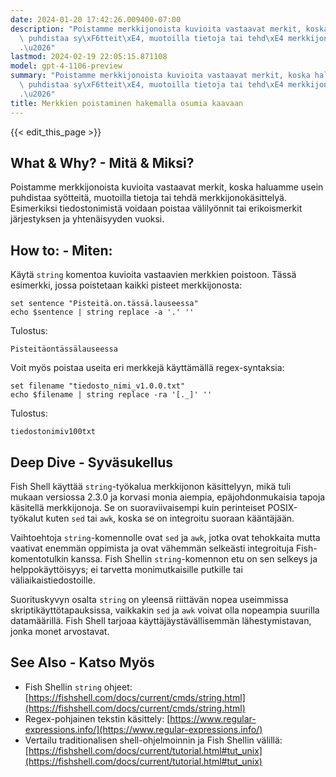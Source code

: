 ```yaml
---
date: 2024-01-20 17:42:26.009400-07:00
description: "Poistamme merkkijonoista kuvioita vastaavat merkit, koska haluamme usein\
  \ puhdistaa sy\xF6tteit\xE4, muotoilla tietoja tai tehd\xE4 merkkijonok\xE4sittely\xE4\
  .\u2026"
lastmod: 2024-02-19 22:05:15.871108
model: gpt-4-1106-preview
summary: "Poistamme merkkijonoista kuvioita vastaavat merkit, koska haluamme usein\
  \ puhdistaa sy\xF6tteit\xE4, muotoilla tietoja tai tehd\xE4 merkkijonok\xE4sittely\xE4\
  .\u2026"
title: Merkkien poistaminen hakemalla osumia kaavaan
---
```


{{< edit_this_page >}}

## What & Why? - Mitä & Miksi?
Poistamme merkkijonoista kuvioita vastaavat merkit, koska haluamme usein puhdistaa syötteitä, muotoilla tietoja tai tehdä merkkijonokäsittelyä. Esimerkiksi tiedostonimistä voidaan poistaa välilyönnit tai erikoismerkit järjestyksen ja yhtenäisyyden vuoksi.

## How to: - Miten:
Käytä `string` komentoa kuvioita vastaavien merkkien poistoon. Tässä esimerkki, jossa poistetaan kaikki pisteet merkkijonosta:

```Fish Shell
set sentence "Pisteitä.on.tässä.lauseessa"
echo $sentence | string replace -a '.' ''
```

Tulostus:
```
Pisteitäontässälauseessa
```

Voit myös poistaa useita eri merkkejä käyttämällä regex-syntaksia:

```Fish Shell
set filename "tiedosto_nimi_v1.0.0.txt"
echo $filename | string replace -ra '[._]' ''
```

Tulostus:
```
tiedostonimiv100txt
```

## Deep Dive - Syväsukellus
Fish Shell käyttää `string`-työkalua merkkijonon käsittelyyn, mikä tuli mukaan versiossa 2.3.0 ja korvasi monia aiempia, epäjohdonmukaisia tapoja käsitellä merkkijonoja. Se on suoraviivaisempi kuin perinteiset POSIX-työkalut kuten `sed` tai `awk`, koska se on integroitu suoraan kääntäjään.

Vaihtoehtoja `string`-komennolle ovat `sed` ja `awk`, jotka ovat tehokkaita mutta vaativat enemmän oppimista ja ovat vähemmän selkeästi integroituja Fish-komentotulkin kanssa. Fish Shellin `string`-komennon etu on sen selkeys ja helppokäyttöisyys; ei tarvetta monimutkaisille putkille tai väliaikaistiedostoille.

Suorituskyvyn osalta `string` on yleensä riittävän nopea useimmissa skriptikäyttötapauksissa, vaikkakin `sed` ja `awk` voivat olla nopeampia suurilla datamäärillä. Fish Shell tarjoaa käyttäjäystävällisemmän lähestymistavan, jonka monet arvostavat.

## See Also - Katso Myös
- Fish Shellin `string` ohjeet: [https://fishshell.com/docs/current/cmds/string.html](https://fishshell.com/docs/current/cmds/string.html)
- Regex-pohjainen tekstin käsittely: [https://www.regular-expressions.info/](https://www.regular-expressions.info/)
- Vertailu traditionalisen shell-ohjelmoinnin ja Fish Shellin välillä: [https://fishshell.com/docs/current/tutorial.html#tut_unix](https://fishshell.com/docs/current/tutorial.html#tut_unix)

